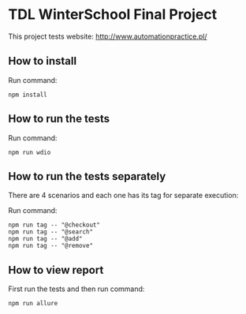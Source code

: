 # TDL WinterSchool Final Project

This project tests website: http://www.automationpractice.pl/

## How to install
Run command:
```
npm install
```

## How to run the tests
Run command:
```
npm run wdio
```

## How to run the tests separately
There are 4 scenarios and each one has its tag for separate execution:

Run command:
```
npm run tag -- "@checkout"
npm run tag -- "@search"
npm run tag -- "@add"
npm run tag -- "@remove"
```

## How to view report
First run the tests and then run command:
```
npm run allure
```